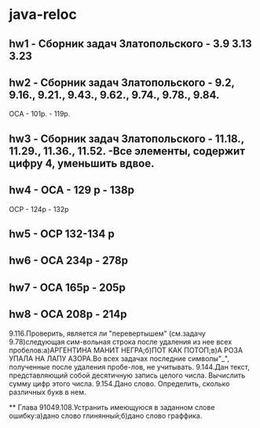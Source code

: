# java-reloc

## hw1 - Сборник задач Златопольского - 3.9 3.13 3.23
## hw2 - Сборник задач Златопольского - 9.2, 9.16., 9.21., 9.43., 9.62., 9.74., 9.78., 9.84.
OCA - 101p. - 119p.

## hw3 - Сборник задач Златопольского - 11.18., 11.29., 11.36., 11.52. -Все элементы, содержит цифру 4, уменьшить вдвое.

## hw4 - OCA - 129 p - 138p
OCP - 124p - 132p

## hw5 - OCP 132-134 p

## hw6 - OCA 234p - 278p

## hw7 - OCA 165p - 205p

## hw8 - OCA 208p - 214p


9.116.Проверить, является ли "перевертышем" (см.задачу 9.78)следующая сим-вольная строка после удаления из нее всех пробелов:а)АРГЕНТИНА МАНИТ НЕГРА;б)ПОТ КАК ПОТОП;в)А РОЗА УПАЛА НА ЛАПУ АЗОРА.Во всех задачах последние символы"_", полученные после удаления пробе-лов, не учитывать.
9.144.Дан текст, представляющий собой десятичную запись целого числа. Вычислить сумму цифр этого числа.
9.154.Дано слово. Определить, сколько различных букв в нем.





** Глава 91049.108.Устранить имеющуюся в заданном слове ошибку:а)дано слово глинянный;б)дано слово граффика.